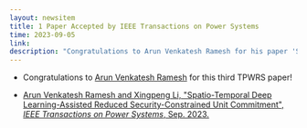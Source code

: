 ```yaml
---
layout: newsitem
title: 1 Paper Accepted by IEEE Transactions on Power Systems
time: 2023-09-05
link: 
description: "Congratulations to Arun Venkatesh Ramesh for his paper 'Spatio-Temporal Deep Learning-Assisted Reduced Security-Constrained Unit Commitment' accepted by TPWRS."
---
```


* Congratulations to <a href="/people/Arun-Venkatesh-Ramesh/" class="off">Arun Venkatesh Ramesh</a> for this third TPWRS paper!

* <a href="/papers/ArunR_ST-C-V_R-SCUC/" class="off">Arun Venkatesh Ramesh and Xingpeng Li, "Spatio-Temporal Deep Learning-Assisted Reduced Security-Constrained Unit Commitment", *IEEE Transactions on Power Systems*, Sep. 2023.</a>

